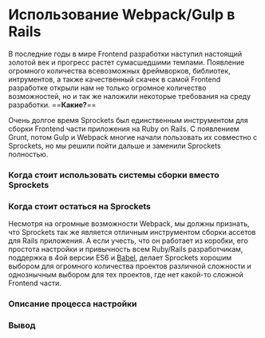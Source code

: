 Использование Webpack/Gulp в Rails
==================================

В последние годы в мире Frontend разработки наступил настоящий золотой век и прогресс растет сумасшедшими темпами. Появление огромного количества всевозможных фреймворков, библиотек, интрументов, а также качественный скачек в самой Frontend разработке открыли нам не только огромное количество возможностей, но и так же наложили некоторые требования на среду разработки. ==**Какие?**==

Очень долгое время Sprockets был единственным инструментом для сборки Frontend части приложения на Ruby on Rails. C появлением Grunt, потом Gulp и Webpack многие начали пользовать их совместно с Sprockets, но мы решили пойти дальше и заменили Sprockets полностью.

### Когда стоит использовать системы сборки вместо Sprockets

### Когда стоит остаться на Sprockets

Несмотря на огромные возможности Webpack, мы должны признать, что Sprockets так же является отличным инструментом сборки ассетов для Rails приложения. А если учесть, что  он работает из коробки, его простота настройки и привычность всем Ruby/Rails разработчикам, поддержка в 4ой версии ES6 и [Babel](https://github.com/rails/sprockets/blob/master/UPGRADING.md), делает Sprockets хорошим выбором для огромного количества проектов различной сложности и однознычным выбором для тех проектов, где нет какой-то сложной Frontend части.

### Описание процесса настройки

### Вывод
